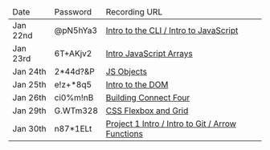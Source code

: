 <table>
<thead>
<tr>
<td>Date</td>
<td>Password</td>
<td>Recording URL</td>
</tr>
</thead>
<tbody>

<tr>
<td>Jan 22nd</td>
<td>@pN5hYa3</td>
<td><a href="https://urldefense.com/v3/__https://generalassembly.zoom.us/rec/share/mqirHuyBhf2CXgFNLd8y8AsEHV725DTNyah4og7Q9NLmCuVQd2MJASEWXlkC34_X.yHryUVmkvP9GBgXb__;!!GgcXpDZ2N9l6uyZJ!mlGXOYUwcsTTpfgILmtogfb8MMivu_ahnO1kaMCZ3AfiO0YXERUHkK7FkbS-jmIQkQmh0jkXD4hCNN9_eVsESzBMkgE$">Intro to the CLI / Intro to JavaScript</a></td>
</tr>

<tr>
<td>Jan 23rd</td>
<td>6T+AKjv2</td>
<td><a href="https://generalassembly.zoom.us/rec/share/hWrsTiwiydEVbVa0kJbfM5Nd-LMo-ca6RQ83XeUXU9oyFOFax0kLQZLWhdzEVLNB.gyoD0yiPOPFDt9Rt">Intro JavaScript Arrays</a></td>
</tr>

<tr>
<td>Jan 24th</td>
<td>2*44d?&P</td>
<td><a href="https://urldefense.com/v3/__https://generalassembly.zoom.us/rec/share/0ape3JpxJe-WibUDdGoswSz_WphHqBJFsLdqdMsR17_R3a9kUnO_20rTzgA3aPBg.Hm6JI86g-InOK0Rt__;!!GgcXpDZ2N9l6uyZJ!izYCbwoefeUm45Vbn1VdAFvhczOXwzsaO2nEdo_r4Pgu2VYi-GARyAAoe5Rf8eLwTErZSM9vHBoAKkmeMO5_IzKYdnY$">JS Objects</a></td>
</tr>

<tr>
<td>Jan 25th</td>
<td>e!z+*8q5</td>
<td><a href="https://generalassembly.zoom.us/rec/share/3qimKoeH4ACrDi01ySrVZT0ZFSQXETRkENOeLNXTmVMdf4Nbo897-onLOc_iAvYz.jNV0e-c_q491gj6n">Intro to the DOM</a></td>
</tr>

<tr>
<td>Jan 26th</td>
<td>ci0%m!nB</td>
<td><a href="https://generalassembly.zoom.us/rec/share/Kurzp247A4PFJQlD5mM1jh8AMyZBQc8cSaLJs_NqcUPLycTz7DDmAfN0AvHB2DQK.09vPqRsYh_hAcMmo">Building Connect Four</a></td>
</tr>

<tr>
<td>Jan 29th</td>
<td>G.WTm328</td>
<td><a href="https://generalassembly.zoom.us/rec/share/TzLwjd7Cia74nDochnPGoXSFUUhFdP0YfeAYDN-UgnGiAS-W2FezTyOWPMhnvsZm.q7ZIGzckkfRjkIxW">CSS Flexbox and Grid</a></td>
</tr>

<tr>
<td>Jan 30th</td>
<td>n87*1ELt</td>
<td><a href="https://generalassembly.zoom.us/rec/share/bbSYaE0Hy_C6GXL765sOQdQOIumy3BFIDIyROZjohBFpNM66L-W162nZzOhfT287.xMSd0r4drcvM0mXb">Project 1 Intro / Intro to Git / Arrow Functions</a></td>
</tr>
